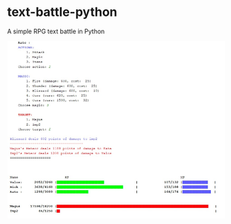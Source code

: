 # text-battle-python
A simple RPG text battle in Python

![alt text](https://github.com/kisekat/text-battle-python/blob/master/images/battle.jpg)
